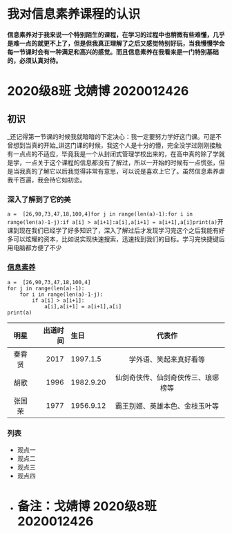 # 我对信息素养课程的认识
**信息素养对于我来说一个特别陌生的课程，在学习的过程中也稍微有些难懂，几乎是难一点的就更不上了，但是但我真正理解了之后又感觉特别好玩，当我慢慢学会每一节课时会有一种满足和高兴的感觉。而且信息素养在我看来是一门特别基础的，必须认真对待。**
# 2020级8班  戈婧博 2020012426  
## 初识  
_还记得第一节课的时候我就暗暗的下定决心：我一定要努力学好这门课。可是不曾想到当真的开始_讲这门课的时候，我这个人是十分的懵，完全没学过刚刚接触有一点点的不适应，毕竟我是一个从封闭式管理学校出来的，在高中真的除了学就是学，一点关于这个课程的信息都没有了解过，所以一开始的时候有一点慌张，但是当我真的了解它以后我觉得非常有意思，可以说是喜欢上它了。虽然信息素养虐我千百遍，我会待它如初恋。
### 深入了解到了它的美  
`a =  [26,90,73,47,18,100,4]for j in range(len(a)-1):for i in range(len(a)-1-j):if a[i] > a[i+1]:a[i],a[i+1] = a[i+1],a[i]print(a)`开课到现在我们已经学了好多知识了，深入了解过后才发现学习完这个之后我能有好多可以炫耀的资本，比如说实现快速搜索，迅速找到我们的目标。学习完快捷键后用电脑都方便了不少  
### [信息素养](https://cn.bing.com/search?q=%E4%BF%A1%E6%81%AF%E7%B4%A0%E5%85%BB&qs=n&form=QBRE&sp=-1&pq=%E4%BF%A1%E6%81%AF%E7%B4%A0%E5%85%BB&sc=0-4&sk=&cvid=B209849140A348E1BCBB57A0667AAD9B)  
```
a =  [26,90,73,47,18,100,4]
for j in range(len(a)-1):
    for i in range(len(a)-1-j):
        if a[i] > a[i+1]:
            a[i],a[i+1] = a[i+1],a[i]
print(a) 
```
|  明星  | 出道时间 | 生日      |               代表作               |
| :----: | -------: | :-------- | :--------------------------------: |
| 秦霄贤 |     2017 | 1997.1.5  |       学外语、笑起来真好看等       |
|  胡歌  |     1996 | 1982.9.20 | 仙剑奇侠传、仙剑奇侠传三、琅琊榜等 |
| 张国荣 |     1977 | 1956.9.12 |   霸王别姬、英雄本色、金枝玉叶等   |
### 列表
* 观点一
* 观点二
* 观点三
* 观点四
* # 备注：戈婧博  2020级8班  2020012426
